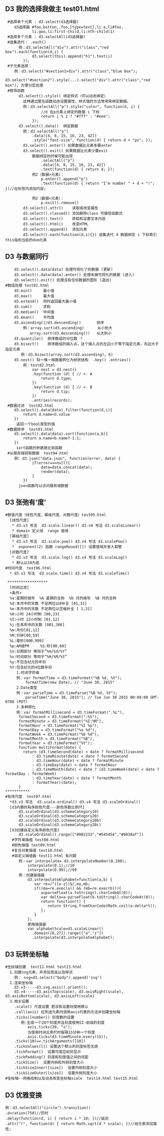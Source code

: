 ## D3 我的选择我做主 test01.html
     #选择单个元素 : d3.select(d3选择器) 
        d3选择器 #foo,button,.foo,[type=text],li a,li#foo,
                li.goo,li:first-child,li:nth-child(1)
     #选择多个元素 : d3.selectAll(d3选择器)
     #选集迭代： .each()
    	  例：d3.selectAll("div").attr("class","red box").each(function(d,i) {
    	        d3.select(this).append("h1").text(i)
    	    });
     #子元素选择：
        例：d3.select("#section1>div").attr("class","blue box");
            d3.select("#section2").style(...).select("div").attr("class","red box"); 方便分层处理   
     #修饰函数
          d3.select().style() 绑定样式（可以动态绑定）
            这种通过匿名函数动态设置属性、样式值的方法常用来绑定数据。
        	例：d3.selectAll("p").style("color", function(d, i) {
        		    //d 在p元素上绑定的数据 i 下标
    				return i % 2 ? "#fff" : "#eee";
    			});
          d3.select().data()  绑定数据 
            例：d3.selectAll("p")
    			.data([4, 8, 15, 16, 23, 42])
    		    .style("font-size", function(d) { return d + "px"; });
        	d3.select().enter() 如果数据比元素多要enter
        	d3.select().exit() 如果数据比元素少要exit
        	    数据绑定的时候可能出现      
        			.selectAll("p")
        			.data([4, 8, 15, 16, 23, 42])
        			.text(function(d) { return d; });	    
        	    例2（数据>元素）：
        	        p.enter().append("p")
        			.text(function(d) { return "I’m number " + d + "!"; })//在标签内添加内容;
        		
        		例2（数据<元素）：
        		    p.exit().remove()
            d3.select().attr()    读取或改变属性
            d3.select().classed() 添加删除class 可接受函数式 
            d3.select().text()    获取和设置文本内容
            d3.select().html()    改变HTML
            d3.select().append()  添加元素
            d3.select().each(function(d,i){}) 选集迭代 d 数据绑定 i 下标索引  this指向当前的dom元素
## D3 与数据同行   
    	d3.select().data(data) 处理可视化了的数据 (更新)
    	d3.select().data(data).enter() 处理未被可视化的数据 (进入)
    	d3.select().exit() 处理没有任何数据的图形 (退出)
    #数组处理 test02.html
    	d3.min()     最小值
    	d3.max()     最大值
    	d3.extend()  同时返回最大最小值
    	d3.sum()     求和
    	d3.median()  中间值
    	d3.mean()    平均值
    	d3.ascending()/d3.descending()       排序
    	    例：array.sort(d3.ascending)      从小到大
    	       array.sort(d3.descending())   从大到小
    	d3.quantile()  排序数组的分位数 ？
    	d3.bisect()    排序数组的插入点，这个插入点的左边小于等于指定元素，右边大于指定元素
    	   例：d3.bisect(array.sort(d3.ascending), 6)
    	d3.nest() 将一堆一维数据转化为树状结构  .key() .entries()
    	    例：test02.html
    			var nest = d3.nest()
                .key(function (d) { // <- A
                    return d.type;
                })
                .key(function (d) { // <- B
                    return d.tip;
                })
                .entries(records);
     #数据过滤  test02.html
        d3.select().data(data).filter(function(d,i){
    		return d.name<d.value
        }) 
         返回一个bool类型的值
     #数据排序  test03.html
        d3.select().data(data).sort(function(a,b){
    		return a.name<b.name?-1:1;
        })
         sort函数的参数是比较函数
     #从服务端获取数据  test04.html
        例: d3.json("data.json", function(error, data) {
                if(error===null){
                    data=data.concat(data);
                    render(data);
                }
            }) 
          json函数可以访问服务端数据   
## D3 张弛有‘度’ 
    #数值尺度（线性尺度、幂级尺度、对数尺度）test05.html
      [线性尺度] 
       * d3.v3 写法  d3.scale.linear() d3.v4 写法 d3.scaleLinear()
       * domain 定义域  range 值域 
      [幂级尺度]
       * d3.v3 写法  d3.scale.pow() d3.v4 写法 d3.scalePow()
       *  exponent(2) 指数 rangeRound([]) 设置值域并舍入取整  
      [对数尺度]
       * d3.v3 写法  d3.scale.log() d3.v4 写法 d3.scaleLog()
       * 默认以10为底   
    #时间尺度  text06.html 
      * d3.v3 写法  d3.scale.time() d3.v4 写法 d3.scaleTime()

     ******************
      [时间过滤]
      <条件>
      %a:星期的缩写  %A 星期的全称  %b 月的缩写  %B 月的全称
      %d:本月中的天数 不足两位以0补全 [01,31]
      %e:本月中的天数 不足两位以空格补全 [ 1,31]
      %H:小时 24小时制 [00,23]
      %I:小时 12小时制 [01,12]
      %j:在本年中的天数 [001,366]
      %m:月份[01,12]
      %M:分钟[00,59]
      %L:毫秒[000,999]
      %p:AM或PM     %S:秒[00,60]
      %x:日期部分 等同于“%m/%d/%Y”
      %x:时间部分 等同于“%H/%M/%S”
      %y:不包含纪元的年份
      %Y:包含纪元的4位数年份
         1.时间字符串
         例：var formatTime = d3.timeFormat("%B %d, %Y");
             formatTime(new Date); // "June 30, 2015"
         2.Date类型
         例：var parseTime = d3.timeParse("%B %d, %Y");
             parseTime("June 30, 2015"); // Tue Jun 30 2015 00:00:00 GMT-0700 (PDT)
         3.多种转化
         例：var formatMillisecond = d3.timeFormat(".%L"),
          formatSecond = d3.timeFormat(":%S"),
          formatMinute = d3.timeFormat("%I:%M"),
          formatHour = d3.timeFormat("%I %p"),
          formatDay = d3.timeFormat("%a %d"),
          formatWeek = d3.timeFormat("%b %d"),
          formatMonth = d3.timeFormat("%B"),
          formatYear = d3.timeFormat("%Y");
          function multiFormat(date) {
            return (d3.timeSecond(date) < date ? formatMillisecond
                : d3.timeMinute(date) < date ? formatSecond
                : d3.timeHour(date) < date ? formatMinute
                : d3.timeDay(date) < date ? formatHour
                : d3.timeMonth(date) < date ? (d3.timeWeek(date) < date ? formatDay : formatWeek)
                : d3.timeYear(date) < date ? formatMonth
                : formatYear)(date);
          }
    ***********
    #有序尺度  test07.html
      *d3.v3 写法  d3.scale.ordinal() d3.v4 写法 d3.scaleOrdinal()
      [d3内置的有序颜色尺度---颜色序数比例尺]
          d3.scaleOrdinal(d3.schemeCategory10)
          d3.scaleOrdinal(d3.schemeCategory20)
          d3.scaleOrdinal(d3.schemeCategory20b)
          d3.scaleOrdinal(d3.schemeCategory20c)
      [d3创建自定义有序颜色尺度]
          d3.scaleOrdinal().range(["#002233","#545454","#9038af"])
       #字符串插值 test08.html
       #颜色插值 test09.html
       #复合对象插值 test10.html
       #自定义插值器 test11.html 有问题
          例：var interpolate= d3.interpolateNumber(0,100);
              interpolate(0.1);//10
              interpolate(0.99);//99 
          例：创建插值器
              d3.interpolateAlphabet=function(a,b) {
                 var re=/^([a-z])$/,ma,mb;
                 if((ma=re.exec(a)) && (mb=re.exec(b))){
                    a=parseFloat(a.toString().charCodeAt(0));
                    var delta=a-parseFloat(b.toString().charCodeAt(0));
                    return function(t) {
                       return String.fromCharCode(Math.ceil(a-delta*t));
                    };
                 }
              };
              使用插值器 
              var alphabetScale=d3.scaleLinear()
                .domain([0,27]).range(["a","z"])
                .interpolate(d3.interpolateAlphabet); 
## D3 玩转坐标轴
    #坐标轴创建  test12.html test13.html 
      1.创建svg元素，并添加宽高以及样式
        例： svg=d3.select("body").append('svg')
      2.渲染坐标轴
        d3.v3-----d3.svg.axis().orient();
        d3.v4-----d3.axisTop(scale), d3.axisRight(scale), d3.axisBottom(scale), d3.axisLeft(scale)
      3.相关设置
        .scale() 尺度设置 若没有设置则使用默认
        .call(axis) 在所选元素内调用axis代表的方法并创建坐标轴
        .ticks([number]) 刻度数的设置  
           例:生成一个20个刻度并且刻度使用SI-前缀的刻度
              axis.ticks(20, "s");
              当使用时间比例尺时每隔15分钟一个刻度
              axis.ticks(d3.timeMinute.every(15));
        .ticks(10)==.tickArguments([10])
        .tickValues([]) 设置这个默认的刻度标签无效
        .tickFormat()  设置可度应如何显示
        .tickPadding() 刻度和刻度值之间的间距
        .tickSize()  设置内侧和外侧刻度大小
        .tickSizeInner([size])  设置内侧刻度大小
        .tickSizeOuter([size])  设置外侧刻度大小
    #坐标轴--网格绘制以及动态改变坐标轴scale  test14.html test15.html 
## D3 优雅变换
    例：d3.selectAll("circle").transition()
    .duration(750)//历时
    .delay(function(d, i) { return i * 10; })//延迟
    .attr("r", function(d) { return Math.sqrt(d * scale); })//给元素添加属性;



